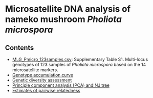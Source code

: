 # Microsatellite DNA analysis of nameko mushroom <i>Pholiota microspora</i>

## Contents

* [MLG_Pmicro_123samples.csv](MLG_Pmicro_123samples.csv): Supplementary Table S1. Multi-locus genotypes of 123 samples of <i>Pholiota microspora</i> based on the 14 microsatellite markers.
* [Genotype accumulation curve](GenotypeAccum.md)
* [Genetic diversity assessment](GeneticDiversity.md)
* [Principle component analysis (PCA) and NJ tree](PCA.NJ.Phmi.md)
* [Estimates of pairwise relatedness](Relatedness.Phmi.md)
